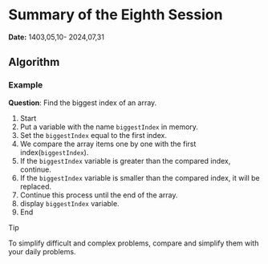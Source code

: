 # Summary of the Eighth Session
**Date:** 1403,05,10- 2024,07,31

## Algorithm

### Example
**Question**: Find the biggest index of an array.
1. Start
2. Put a variable with the name `biggestIndex` in memory.
3. Set the `biggestIndex` equal to the first index.
4. We compare the array items one by one with the first index(`biggestIndex`).
5. If the `biggestIndex` variable is greater than the compared index, continue.
6. If the `biggestIndex` variable is smaller than the compared index, it will be replaced.
7. Continue this process until the end of the array.
8. display `biggestIndex` variable.
9. End

> [!TIP]
> To simplify difficult and complex problems, compare and simplify them with your daily problems.